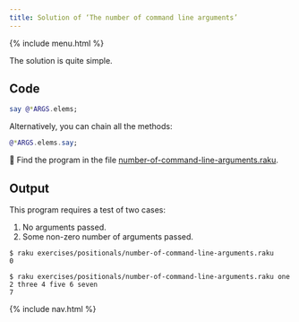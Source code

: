 ```yaml
---
title: Solution of ‘The number of command line arguments’
---
```


{% include menu.html %}

The solution is quite simple.

## Code

```raku
say @*ARGS.elems;
```

Alternatively, you can chain all the methods:

```raku
@*ARGS.elems.say;
```

🦋 Find the program in the file [number-of-command-line-arguments.raku](https://github.com/ash/raku-course/blob/master/exercises/positionals/number-of-command-line-arguments.raku).

## Output

This program requires a test of two cases:

1. No arguments passed.
1. Some non-zero number of arguments passed.

```console
$ raku exercises/positionals/number-of-command-line-arguments.raku
0

$ raku exercises/positionals/number-of-command-line-arguments.raku one 2 three 4 five 6 seven
7
```

{% include nav.html %}
